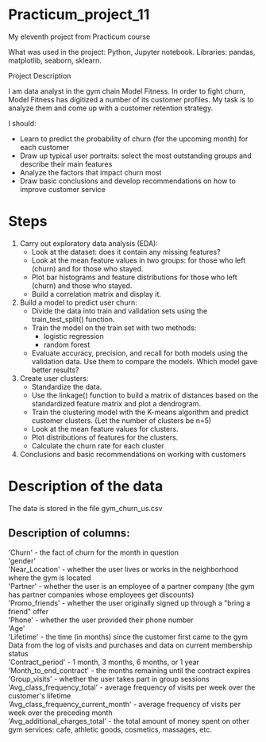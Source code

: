 # Practicum_project_11
 My eleventh project from Practicum course

 What was used in the project: Python, Jupyter notebook. Libraries: pandas, matplotlib, seaborn, sklearn.

Project Description

I am data analyst in the gym chain Model Fitness. In order to fight churn, Model Fitness has digitized a number of its customer profiles. My task is to analyze them and come up with a customer retention strategy.

I should:
 - Learn to predict the probability of churn (for the upcoming month) for each customer
 - Draw up typical user portraits: select the most outstanding groups and describe their main features
 - Analyze the factors that impact churn most
 - Draw basic conclusions and develop recommendations on how to improve customer service

# Steps
1) Carry out exploratory data analysis (EDA):
   - Look at the dataset: does it contain any missing features?
   - Look at the mean feature values in two groups: for those who left (churn) and for those who stayed.
   - Plot bar histograms and feature distributions for those who left (churn) and those who stayed.
   - Build a correlation matrix and display it.
2) Build a model to predict user churn:
   - Divide the data into train and validation sets using the train_test_split() function.
   - Train the model on the train set with two methods:
        - logistic regression
        - random forest
   - Evaluate accuracy, precision, and recall for both models using the validation data. Use them to compare the models. Which model gave better results?
3) Create user clusters:
   - Standardize the data.
   - Use the linkage() function to build a matrix of distances based on the standardized feature matrix and plot a dendrogram.
   - Train the clustering model with the K-means algorithm and predict customer clusters. (Let the number of clusters be n=5)
   - Look at the mean feature values for clusters.
   - Plot distributions of features for the clusters.
   - Calculate the churn rate for each cluster
4) Conclusions and basic recommendations on working with customers

# Description of the data
The data is stored in the file gym_churn_us.csv

## Description of columns:
'Churn' - the fact of churn for the month in question<br/>
'gender'<br/>
'Near_Location' - whether the user lives or works in the neighborhood where the gym is located<br/>
'Partner' - whether the user is an employee of a partner company (the gym has partner companies whose employees get discounts)<br/>
'Promo_friends' - whether the user originally signed up through a "bring a friend" offer<br/>
'Phone' - whether the user provided their phone number<br/>
'Age'<br/>
'Lifetime' - the time (in months) since the customer first came to the gym<br/>
Data from the log of visits and purchases and data on current membership status<br/>
'Contract_period' - 1 month, 3 months, 6 months, or 1 year<br/>
'Month_to_end_contract' - the months remaining until the contract expires<br/>
'Group_visits' - whether the user takes part in group sessions<br/>
'Avg_class_frequency_total' - average frequency of visits per week over the customer's lifetime<br/>
'Avg_class_frequency_current_month' - average frequency of visits per week over the preceding month<br/>
'Avg_additional_charges_total' - the total amount of money spent on other gym services: cafe, athletic goods, cosmetics, massages, etc.
